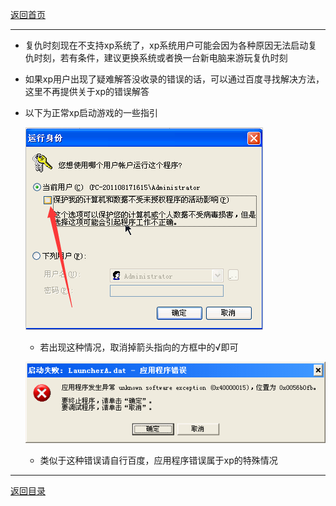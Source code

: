 [返回首页](/index.md)

***

* 复仇时刻现在不支持xp系统了，xp系统用户可能会因为各种原因无法启动复仇时刻，若有条件，建议更换系统或者换一台新电脑来游玩复仇时刻

* 如果xp用户出现了疑难解答没收录的错误的话，可以通过百度寻找解决方法，这里不再提供关于xp的错误解答

* 以下为正常xp启动游戏的一些指引
  
  ![a](/img/xp1.png)
  
  - 若出现这种情况，取消掉箭头指向的方框中的√即可
  
  ![a](/img/xp2.png)
  
  - 类似于这种错误请自行百度，应用程序错误属于xp的特殊情况



***
[返回目录](/QuestionNAnswer/index.md#gaming-problem)
